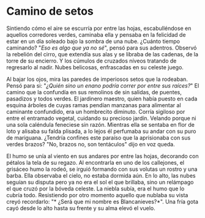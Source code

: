 # Camino de setos

Sintiendo cómo el aire se escurría por entre las hojas, escabulléndose
en aquellos corredores verdes, caminaba ella y pensaba en la felicidad
de estar en un día soleado bajo la sombra de una nube. ¿Cuánto tiempo
caminando? "*Eso es algo que ya no sé*", pensó para sus adentros.
Observó la rebelión del cirro, que extendía sus alas y se libraba de
las cadenas, de la torre de su encierro. Y los cúmulos de cruzados
níveos tratando de regresarlo al nadir. Nubes belicosas, enfrascadas
en su celeste juego.

Al bajar los ojos, mira las paredes de imperiosos setos que la
rodeaban. Pensó para si: "*¿Quién sino un enano podría correr por
entre sus raíces?*" El camino que la confundía en sus remolinos de sin
salidas, de puentes, pasadizos y todos verdes. El jardinero maestro,
quien había puesto en cada esquina árboles de cuyas ramas pendían
manzanas para alimentar al caminante confundido, era un hombrecito
diminuto. Corría sigiloso por entre el entramado vegetal, cuidando su
precioso jardín. Velando porque ni una sola caléndula feneciese sin
razón. Mientras ella se sentaba en flor de loto y alisaba su falda
plisada, a lo lejos él perfumaba su andar con su puro de mariguana.
¿Tendría confines este paraíso que la aprisionaba con sus verdes
brazos? "No, brazos no, son tentáculos" dijo en voz queda.

El humo se unía al viento en sus andares por entre las hojas,
decorando con pétalos la tela de su regazo. Al encontrarla en uno de
los callejones, el grisáceo humo la rodeó, se irguió formando con sus
volutas un rostro y una barba. Ella observaba el cielo, no estaba
dormida aún. En lo alto, las nubes seguían su disputa pero ya no era
el sol el que brillaba, sino un relámpago el que cruzó por la bóveda
celeste. La niebla subía, era el humo que lo cubría todo. Resistiendo
por otro momento aquello que nublaba su vista creyó recordarlo: "*
¿Será que mi nombre es Blancanieves?*". Una fría gota cayó desde lo
alto hasta su frente y su alma elevó el vuelo.
